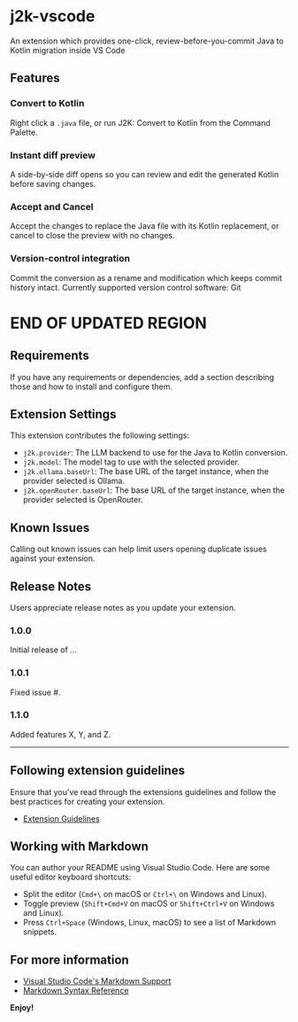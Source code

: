 # j2k-vscode

An extension which provides one-click, review-before-you-commit Java to Kotlin migration inside VS Code

## Features

### Convert to Kotlin

Right click a `.java` file, or run J2K: Convert to Kotlin from the Command Palette.

### Instant diff preview

A side-by-side diff opens so you can review and edit the generated Kotlin before saving changes.

### Accept and Cancel

Accept the changes to replace the Java file with its Kotlin replacement, or cancel to close the preview with no changes.

### Version-control integration

Commit the conversion as a rename and modification which keeps commit history intact. Currently supported version control software: Git

# END OF UPDATED REGION

## Requirements

If you have any requirements or dependencies, add a section describing those and how to install and configure them.

## Extension Settings

This extension contributes the following settings:

* `j2k.provider`: The LLM backend to use for the Java to Kotlin conversion.
* `j2k.model`: The model tag to use with the selected provider.
* `j2k.ollama.baseUrl`: The base URL of the target instance, when the provider selected is Ollama.
* `j2k.openRouter.baseUrl`: The base URL of the target instance, when the provider selected is OpenRouter.

## Known Issues

Calling out known issues can help limit users opening duplicate issues against your extension.

## Release Notes

Users appreciate release notes as you update your extension.

### 1.0.0

Initial release of ...

### 1.0.1

Fixed issue #.

### 1.1.0

Added features X, Y, and Z.

---

## Following extension guidelines

Ensure that you've read through the extensions guidelines and follow the best practices for creating your extension.

* [Extension Guidelines](https://code.visualstudio.com/api/references/extension-guidelines)

## Working with Markdown

You can author your README using Visual Studio Code. Here are some useful editor keyboard shortcuts:

* Split the editor (`Cmd+\` on macOS or `Ctrl+\` on Windows and Linux).
* Toggle preview (`Shift+Cmd+V` on macOS or `Shift+Ctrl+V` on Windows and Linux).
* Press `Ctrl+Space` (Windows, Linux, macOS) to see a list of Markdown snippets.

## For more information

* [Visual Studio Code's Markdown Support](http://code.visualstudio.com/docs/languages/markdown)
* [Markdown Syntax Reference](https://help.github.com/articles/markdown-basics/)

**Enjoy!**
